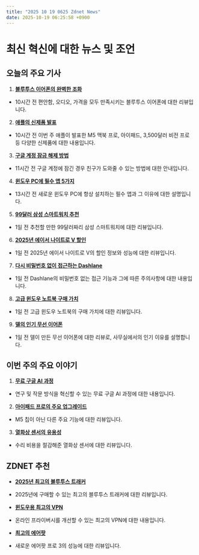 ```yaml
---
title: "2025 10 19 0625 Zdnet News"
date: 2025-10-19 06:25:58 +0900
---
```


# 최신 혁신에 대한 뉴스 및 조언
## 오늘의 주요 기사 

1. **[블루투스 이어폰의 완벽한 조화](https://www.zdnet.com/article/ive-yet-to-find-a-pair-of-bluetooth-earbuds-that-nails-comfort-audio-and-price-like-this-one/)**
 * 10시간 전 편안함, 오디오, 가격을 모두 만족시키는 블루투스 이어폰에 대한 리뷰입니다. 

2. **[애플의 신제품 발표](https://www.zdnet.com/article/every-product-apple-launched-this-week-m5-macbook-pro-ipad-3500-vision-pro-more/)**
 * 10시간 전 이번 주 애플이 발표한 M5 맥북 프로, 아이패드, 3,500달러 비전 프로 등 다양한 신제품에 대한 내용입니다. 

3. **[구글 계정 잠금 해제 방법](https://www.zdnet.com/article/locked-out-of-your-google-account-now-a-friend-can-help-heres-how/)**
 * 11시간 전 구글 계정에 잠긴 경우 친구가 도와줄 수 있는 방법에 대한 안내입니다. 

4. **[윈도우 PC에 필수 앱 5가지](https://www.zdnet.com/home-and-office/work-life/5-apps-i-always-install-on-every-new-windows-pc-and-why-theyre-essential/)**
 * 13시간 전 새로운 윈도우 PC에 항상 설치하는 필수 앱과 그 이유에 대한 설명입니다. 

5. **[99달러 삼성 스마트워치 추천](https://www.zdnet.com/article/walmart-is-selling-a-99-samsung-smartwatch-that-i-actually-highly-recommend-it/)**
 * 1일 전 추천할 만한 99달러짜리 삼성 스마트워치에 대한 리뷰입니다. 

6. **[2025년 에이서 나이트로 V 할인](https://www.zdnet.com/article/save-200-on-the-2025-acer-nitro-v-a-budget-gaming-laptop-that-boasts-serious-power/)**
 * 1일 전 2025년 에이서 나이트로 V의 할인 정보와 성능에 대한 리뷰입니다. 

7. **[다시 비밀번호 없이 접근하는 Dashlane](https://www.zdnet.com/article/dashlane-debuts-passwordless-access-to-its-password-manager-but-beware-this-major-hitch/)**
 * 1일 전 Dashlane의 비밀번호 없는 접근 기능과 그에 따른 주의사항에 대한 내용입니다. 

8. **[고급 윈도우 노트북 구매 가치](https://www.zdnet.com/article/are-high-end-windows-laptops-worth-buying-i-tested-one-from-dell-and-it-made-a-statement/)**
 * 1일 전 고급 윈도우 노트북의 구매 가치에 대한 리뷰입니다. 

9. **[델의 인기 무선 이어폰](https://www.zdnet.com/article/dell-made-a-pair-of-wireless-earbuds-thats-become-a-surprise-hit-in-the-office/)**
 * 1일 전 델이 만든 무선 이어폰에 대한 리뷰로, 사무실에서의 인기 이유를 설명합니다.

## 이번 주의 주요 이야기 

1. **[무료 구글 AI 과정](https://www.zdnet.com/article/this-free-google-ai-course-could-transform-how-you-research-and-write-but-act-fast/)**
 * 연구 및 작문 방식을 혁신할 수 있는 무료 구글 AI 과정에 대한 내용입니다. 

2. **[아이패드 프로의 주요 업그레이드](https://www.zdnet.com/article/the-new-ipad-pros-biggest-upgrade-isnt-the-m5-chip-id-buy-it-for-this-feature-instead/)**
 * M5 칩이 아닌 다른 주요 기능에 대한 리뷰입니다. 

3. **[열화상 센서의 유용성](https://www.zdnet.com/article/this-thermal-imaging-sensor-has-saved-me-hundreds-in-repairs-plus-it-works-with-ios-and-android/)**
 * 수리 비용을 절감해준 열화상 센서에 대한 리뷰입니다.

## ZDNET 추천 
- **[2025년 최고의 블루투스 트래커](https://www.zdnet.com/article/best-bluetooth-tracker/)**
 * 2025년에 구매할 수 있는 최고의 블루투스 트래커에 대한 리뷰입니다. 
- **[윈도우용 최고의 VPN](https://www.zdnet.com/article/best-vpn-for-windows-pc/)**
 * 온라인 프라이버시를 개선할 수 있는 최고의 VPN에 대한 내용입니다. 
- **[최고의 에어팟](https://www.zdnet.com/article/best-airpods/)**
 * 새로운 에어팟 프로 3의 성능에 대한 리뷰입니다.